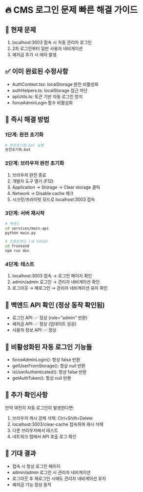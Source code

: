 # 🔥 CMS 로그인 문제 빠른 해결 가이드

## 🚨 현재 문제
1. localhost:3003 접속 시 자동 관리자 로그인
2. 2차 로그인부터 일반 사용자 네비게이션
3. 예치금 추가 시 에러 발생

## ✅ 이미 완료된 수정사항
- AuthContext.tsx: localStorage 완전 비활성화
- authHelpers.ts: localStorage 접근 차단
- apiUtils.ts: 토큰 기반 자동 로그인 방지
- forceAdminLogin 함수 비활성화

## 🎯 즉시 해결 방법

### 1단계: 완전 초기화
```bash
# 완전초기화.bat 실행
완전초기화.bat
```

### 2단계: 브라우저 완전 초기화
1. 브라우저 완전 종료
2. 개발자 도구 열기 (F12)
3. Application → Storage → Clear storage 클릭
4. Network → Disable cache 체크
5. 시크릿/프라이빗 모드로 localhost:3003 접속

### 3단계: 서버 재시작
```bash
# 백엔드
cd services/main-api
python main.py

# 프론트엔드 (새 터미널)
cd frontend
npm run dev
```

### 4단계: 테스트
1. localhost:3003 접속 → 로그인 페이지 확인
2. admin/admin 로그인 → 관리자 네비게이션 확인
3. 로그아웃 → 재로그인 → 관리자 네비게이션 유지 확인

## 🔧 백엔드 API 확인 (정상 동작 확인됨)
- 로그인 API: ✅ 정상 (role="admin" 반환)
- 예치금 API: ✅ 정상 (업데이트 성공)
- 사용자 정보 API: ✅ 정상

## 🚫 비활성화된 자동 로그인 기능들
- forceAdminLogin(): 항상 false 반환
- getUserFromStorage(): 항상 null 반환
- isUserAuthenticated(): 항상 false 반환
- getAuthToken(): 항상 null 반환

## 📝 추가 확인사항
만약 여전히 자동 로그인이 발생한다면:
1. 브라우저 캐시 강제 삭제: Ctrl+Shift+Delete
2. localhost:3003/clear-cache 접속하여 캐시 삭제
3. 다른 브라우저에서 테스트
4. 네트워크 탭에서 API 호출 로그 확인

## 🎉 기대 결과
- 접속 시 항상 로그인 페이지
- admin/admin 로그인 시 관리자 네비게이션
- 로그아웃 후 재로그인 시에도 관리자 네비게이션 유지
- 예치금 기능 정상 동작
